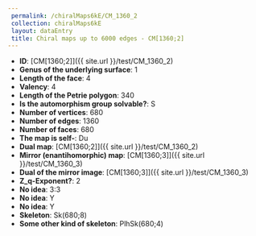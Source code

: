 ```yaml
--- 
 permalink: /chiralMaps6kE/CM_1360_2 
 collection: chiralMaps6kE
 layout: dataEntry
 title: Chiral maps up to 6000 edges - CM[1360;2]
---
```


- **ID**: [CM[1360;2]]({{ site.url }}/test/CM_1360_2)
- **Genus of the underlying surface**: 1
- **Length of the face**: 4
- **Valency**: 4
- **Length of the Petrie polygon**: 340
- **Is the automorphism group solvable?**: S
- **Number of vertices**: 680
- **Number of edges**: 1360
- **Number of faces**: 680
- **The map is self-**: Du
- **Dual map**: [CM[1360;2]]({{ site.url }}/test/CM_1360_2)
- **Mirror (enantihomorphic) map**: [CM[1360;3]]({{ site.url }}/test/CM_1360_3)
- **Dual of the mirror image**: [CM[1360;3]]({{ site.url }}/test/CM_1360_3)
- **Z_q-Exponent?**: 2
- **No idea**:  3:3
- **No idea**: Y
- **No idea**: Y
- **Skeleton**: Sk(680;8)
- **Some other kind of skeleton**: PlhSk(680;4)
